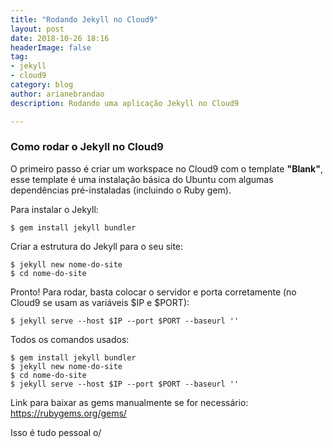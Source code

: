 ```yaml
---
title: "Rodando Jekyll no Cloud9"
layout: post
date: 2018-10-26 18:16
headerImage: false
tag:
- jekyll
- cloud9
category: blog
author: arianebrandao
description: Rodando uma aplicação Jekyll no Cloud9

---
```


### Como rodar o Jekyll no Cloud9
O primeiro passo é criar um workspace no Cloud9 com o template **"Blank"**, esse template é uma instalação básica do Ubuntu com algumas dependências pré-instaladas (incluindo o Ruby gem).  

Para instalar o Jekyll:  
```
$ gem install jekyll bundler
```  

Criar a estrutura do Jekyll para o seu site:  
```
$ jekyll new nome-do-site
$ cd nome-do-site
```  

Pronto! Para rodar, basta colocar o servidor e porta corretamente (no Cloud9 se usam as variáveis $IP e $PORT):  
```
$ jekyll serve --host $IP --port $PORT --baseurl ''
```  

Todos os comandos usados:  
```
$ gem install jekyll bundler
$ jekyll new nome-do-site
$ cd nome-do-site
$ jekyll serve --host $IP --port $PORT --baseurl ''
```  

Link para baixar as gems manualmente se for necessário: <https://rubygems.org/gems/>

Isso é tudo pessoal o/